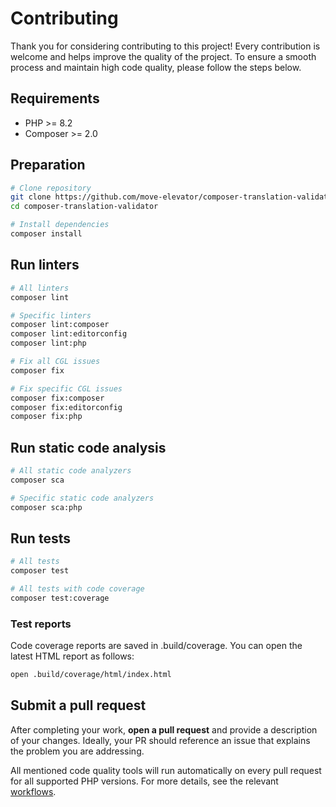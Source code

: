 # Contributing

Thank you for considering contributing to this project! Every contribution is welcome and helps improve the quality of the project. To ensure a smooth process and maintain high code quality, please follow the steps below.

## Requirements

- PHP >= 8.2
- Composer >= 2.0

## Preparation

```bash
# Clone repository
git clone https://github.com/move-elevator/composer-translation-validator.git
cd composer-translation-validator

# Install dependencies
composer install
```

## Run linters

```bash
# All linters
composer lint

# Specific linters
composer lint:composer
composer lint:editorconfig
composer lint:php

# Fix all CGL issues
composer fix

# Fix specific CGL issues
composer fix:composer
composer fix:editorconfig
composer fix:php
```

## Run static code analysis

```bash
# All static code analyzers
composer sca

# Specific static code analyzers
composer sca:php
```

## Run tests

```bash
# All tests
composer test

# All tests with code coverage
composer test:coverage
```

### Test reports

Code coverage reports are saved in .build/coverage. You can open the latest HTML report as follows:

```bash
open .build/coverage/html/index.html
```

## Submit a pull request

After completing your work, **open a pull request** and provide a description of your changes. Ideally, your PR should reference an issue that explains the problem you are addressing.

All mentioned code quality tools will run automatically on every pull request for all supported PHP versions. For more details, see the relevant [workflows][1].

[1]: .github/workflows
